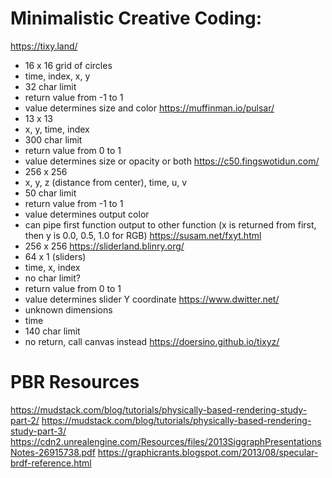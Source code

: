 # Minimalistic Creative Coding:
https://tixy.land/
- 16 x 16 grid of circles
- time, index, x, y
- 32 char limit
- return value from -1 to 1
- value determines size and color
https://muffinman.io/pulsar/
- 13 x 13
- x, y, time, index
- 300 char limit
- return value from 0 to 1
- value determines size or opacity or both
https://c50.fingswotidun.com/
- 256 x 256
- x, y, z (distance from center), time, u, v
- 50 char limit
- return value from -1 to 1
- value determines output color
- can pipe first function output to other function (x is returned from first, then y is 0.0, 0.5, 1.0 for RGB)
https://susam.net/fxyt.html
- 256 x 256
https://sliderland.blinry.org/
- 64 x 1 (sliders)
- time, x, index
- no char limit?
- return value from 0 to 1
- value determines slider Y coordinate
https://www.dwitter.net/
- unknown dimensions
- time
- 140 char limit
- no return, call canvas instead
https://doersino.github.io/tixyz/

# PBR Resources
https://mudstack.com/blog/tutorials/physically-based-rendering-study-part-2/
https://mudstack.com/blog/tutorials/physically-based-rendering-study-part-3/
https://cdn2.unrealengine.com/Resources/files/2013SiggraphPresentationsNotes-26915738.pdf
https://graphicrants.blogspot.com/2013/08/specular-brdf-reference.html